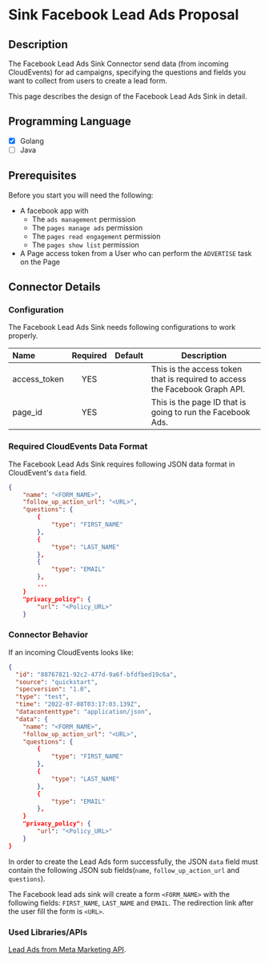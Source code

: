 # Sink Facebook Lead Ads Proposal

## Description

The Facebook Lead Ads Sink Connector send data (from incoming CloudEvents) for ad campaigns, specifying the questions and fields you want to collect from users to create a lead form.

This page describes the design of the Facebook Lead Ads Sink in detail.

## Programming Language

- [x] Golang
- [ ] Java

## Prerequisites

Before you start you will need the following:
- A facebook app with
  - The ``ads management`` permission
  - The ``pages manage ads`` permission
  - The ``pages read engagement`` permission
  - The ``pages show list`` permission
- A Page access token from a User who can perform the ``ADVERTISE`` task on the Page



## Connector Details

### Configuration

The Facebook Lead Ads Sink needs following configurations to work properly.

| Name        | Required | Default | Description                                                |
|:------------|:--------:|:-------:|------------------------------------------------------------|
| access_token |    YES  |          | This is the access token that is required to access the Facebook Graph API.
| page_id   |       YES   |          | This is the page ID that is going to run the Facebook Ads.

### Required CloudEvents Data Format

The Facebook Lead Ads Sink requires following JSON data format in CloudEvent's `data` field.

```json
{
    "name": "<FORM_NAME>",
    "follow_up_action_url": "<URL>",
    "questions": {
        {
            "type": "FIRST_NAME"
        },
        {
            "type": "LAST_NAME"
        },
        {
            "type": "EMAIL"
        },
        ...
    }
    "privacy_policy": {
        "url": "<Policy_URL>"
    }
```

### Connector Behavior

If an incoming CloudEvents looks like:

```json
{
  "id": "88767821-92c2-477d-9a6f-bfdfbed19c6a",
  "source": "quickstart",
  "specversion": "1.0",
  "type": "test",
  "time": "2022-07-08T03:17:03.139Z",
  "datacontenttype": "application/json",
  "data": {
    "name": "<FORM_NAME>",
    "follow_up_action_url": "<URL>",
    "questions": {
        {
            "type": "FIRST_NAME"
        },
        {
            "type": "LAST_NAME"
        },
        {
            "type": "EMAIL"
        },
    }
    "privacy_policy": {
        "url": "<Policy_URL>"
    }
}
```
In order to create the Lead Ads form successfully, the JSON ``data`` field must contain the following JSON sub fields(``name``, ``follow_up_action_url`` and ``questions``).

The Facebook lead ads sink will create a form ``<FORM_NAME>`` with the following fields: ``FIRST_NAME``, ``LAST_NAME`` and ``EMAIL``. The redirection link after the user fill the form is ``<URL>``.
### Used Libraries/APIs

[Lead Ads from Meta Marketing API](https://developers.facebook.com/docs/marketing-api/guides/lead-ads/create).
